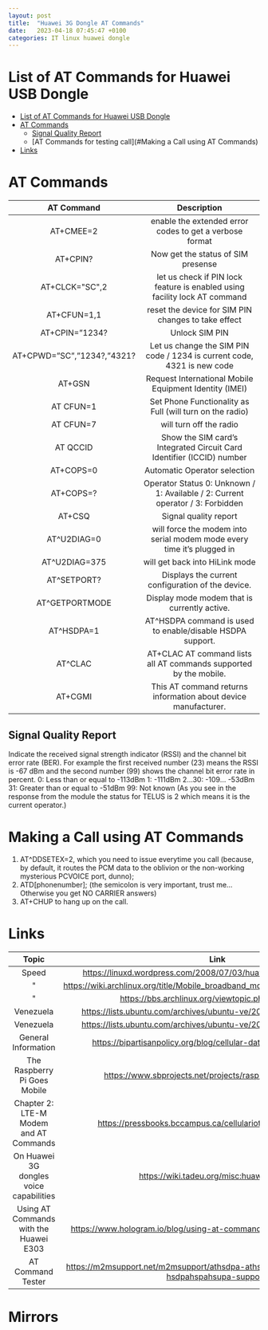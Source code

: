 ```yaml
---
layout: post
title:  "Huawei 3G Dongle AT Commands"
date:   2023-04-18 07:45:47 +0100
categories: IT linux huawei dongle  
---
```


# List of AT Commands for Huawei USB Dongle

- [List of AT Commands for Huawei USB Dongle](#list-of-at-commands-for-huawei-usb-dongle)
- [AT Commands](#at-commands)
  - [Signal Quality Report](#signal-quality-report)
  - [AT Commands for testing call](#Making a Call using AT Commands)
- [Links](#links)


# AT Commands
|         AT Command         |                                  Description                                   |
| :------------------------: | :----------------------------------------------------------------------------: |
|         AT+CMEE=2          |            enable the extended error codes to get a verbose format             |
|          AT+CPIN?          |                       Now get the status of SIM presense                       |
|       AT+CLCK="SC",2       |   let us check if PIN lock feature is enabled using facility lock AT command   |
|        AT+CFUN=1,1         |              reset the device for SIM PIN changes to take effect               |
|       AT+CPIN=”1234?       |                                 Unlock SIM PIN                                 |
| AT+CPWD=”SC”,”1234?,”4321? |    Let us change the SIM PIN code / 1234 is current code, 4321 is new code     |
|           AT+GSN           |             Request International Mobile Equipment Identity (IMEI)             |
|         AT CFUN=1          |            Set Phone Functionality as Full (will turn on the radio)            |
|         AT CFUN=7          |                            will turn off the radio                             |
|          AT QCCID          |     Show the SIM card’s Integrated Circuit Card Identifier (ICCID) number      |
|         AT+COPS=0          |                          Automatic Operator selection                          |
|         AT+COPS=?          | Operator Status 0: Unknown / 1: Available / 2: Current operator / 3: Forbidden |
|           AT+CSQ           |                             Signal quality report                              |
|        AT^U2DIAG=0         |     will force the modem into serial modem mode every time it’s plugged in     |
|       AT^U2DIAG=375        |                        will  get back into HiLink mode                         |
|        AT^SETPORT?         |               Displays the current configuration of the device.                |
|       AT^GETPORTMODE       |                  Display mode modem that is currently active.                  |
|         AT^HSDPA=1         |           AT^HSDPA command is used to enable/disable HSDPA support.            |
|          AT^CLAC           |       AT+CLAC AT command lists all AT commands supported by the mobile.        |
|          AT+CGMI           |         This AT command returns information about device manufacturer.         |

 ## Signal Quality Report 
Indicate the received signal strength indicator (RSSI) and the channel bit error rate (BER). For example the first received number (23) means the RSSI is -67 dBm and the second number (99) shows the channel bit error rate in percent. 0: Less than or equal to -113dBm  1: -111dBm 2…30: -109… -53dBm 31: Greater than or equal to -51dBm 99: Not known (As you see in the response from the module the status for TELUS is 2 which means it is the current operator.)

# Making a Call using AT Commands
1. AT^DDSETEX=2, which you need to issue everytime you call (because, by default, it routes the PCM data to the oblivion or the non-working mysterious PCVOICE port, dunno);
2. ATD[phonenumber]; (the semicolon is very important, trust me… Otherwise you get NO CARRIER answers)
3. AT+CHUP to hang up on the call.

# Links

|                  Topic                  |                                              Link                                              |
| :-------------------------------------: | :--------------------------------------------------------------------------------------------: |
|                  Speed                  |                 https://linuxd.wordpress.com/2008/07/03/huawei-hspda-3g-modem/                 |
|                    "                    |          https://wiki.archlinux.org/title/Mobile_broadband_modem#Low_connection_speed          |
|                    "                    |                       https://bbs.archlinux.org/viewtopic.php?id=111513                        |
|                Venezuela                |               https://lists.ubuntu.com/archives/ubuntu-ve/2009-March/003814.html               |
|                Venezuela                |               https://lists.ubuntu.com/archives/ubuntu-ve/2009-March/003814.html               |
|           General Information           |              https://bipartisanpolicy.org/blog/cellular-data-and-digital-divide/               |
|      The Raspberry Pi Goes Mobile       |                   https://www.sbprojects.net/projects/raspberrypi/mobile.php                   |
| Chapter 2: LTE-M Modem and AT Commands  |                 https://pressbooks.bccampus.ca/cellulariot/chapter/chapter-2/                  |
| On Huawei 3G dongles voice capabilities |                           https://wiki.tadeu.org/misc:huaweii-voice                            |
| Using AT Commands with the Huawei E303  |              https://www.hologram.io/blog/using-at-commands-with-the-huawei-e303/              |
|            AT Command Tester            | https://m2msupport.net/m2msupport/athsdpa-athspa-athsupa-enabledisable-hsdpahspahsupa-support/ |


# Mirrors